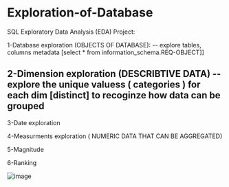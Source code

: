 # Exploration-of-Database
SQL Exploratory Data Analysis (EDA) Project:

1-Database exploration (OBJECTS OF DATABASE):
-- explore tables, columns metadata [select * from information_schema.REQ-OBJECT]]

2-Dimension exploration (DESCRIBTIVE DATA)
-- explore the unique valuess ( categories ) for each dim [distinct]
          to recoginze how data can be grouped 
--

3-Date exploration

4-Measurments exploration ( NUMERIC DATA THAT CAN BE AGGREGATED)

5-Magnitude

6-Ranking

![image](https://github.com/user-attachments/assets/0d8cfb80-9fc1-4696-adda-1aac5691bd5a)


